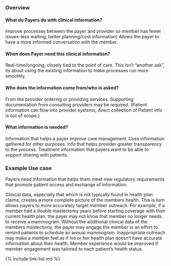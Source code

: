 
### Overview

#### What do Payers do with clinical information?

Improve processes between the payer and provider so member has fewer issues-less waiting, better planning/cost information) Allows the payer to have a more informed conversation with the member.

#### When does Payer need this clinical information?

Real-time/ongoing, closely tied to the point of care. This isn’t “another ask”, its about using the existing information to make processes run more smoothly.

#### Who does the information come from/who is asked?

From the provider ordering or providing services. Supporting documentation from consulting providers may be required. (Patient information can flow into provider systems, direct collection of Patient info is out of scope.)

#### What information is needed?

Information that helps a payer improve care management. Uses information gathered for other purposes. Info that helps provider greater transparency to the process.  Treatment information that payers want to be able to support sharing with patients.

### Example Use case

Payers need information that helps them meet new regulatory requirements that promote patient access and exchange of information.

Clinical data, especially that which is not typically found in health plan claims, creates a more complete picture of the members health. This is turn allows payers to more accurately target member outreach. For example, if a member had a double mastectomy years before starting coverage with their current health plan, the payer may not know that member no longer needs to receive a mammogram. Without the additional clinical data of the members mastectomy, the payer may engage the member in an effort to remind patients to schedule an annual mammogram. Inappropriate outreach may make a member feel as if his or her health plan doesn’t have accurate information about their health. Member experience would be improved if member engagement was tailored to each patient’s health status.

{% include link-list.md %}
